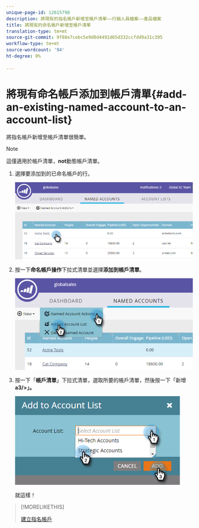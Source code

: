```yaml
---
unique-page-id: 12615798
description: 將現有的指名帳戶新增至帳戶清單——行銷人員檔案——產品檔案
title: 將現有的命名帳戶新增至帳戶清單
translation-type: tm+mt
source-git-commit: 9f88e7cebc5e9d0d4491d65d332ccfdd9a31c395
workflow-type: tm+mt
source-wordcount: '94'
ht-degree: 0%

---
```



# 將現有命名帳戶添加到帳戶清單{#add-an-existing-named-account-to-an-account-list}

將指名帳戶新增至帳戶清單很簡單。

>[!NOTE]
>
>這僅適用於帳戶清單，**not**&#x200B;動態帳戶清單。

1. 選擇要添加到的已命名帳戶的行。

   ![](assets/four-1.png)

1. 按一下&#x200B;**命名帳戶操作**&#x200B;下拉式清單並選擇&#x200B;**添加到帳戶清單**。

   ![](assets/five-1.png)

1. 按一下「**帳戶清單**」下拉式清單，選取所要的帳戶清單，然後按一下「新增&#x200B;**a3/>」。**

   ![](assets/six-1.png)

   就這樣！

>[!MORELIKETHIS]
>
>[建立指名帳戶](/help/marketo/product-docs/target-account-management/target/named-accounts/create-a-named-account.md)
